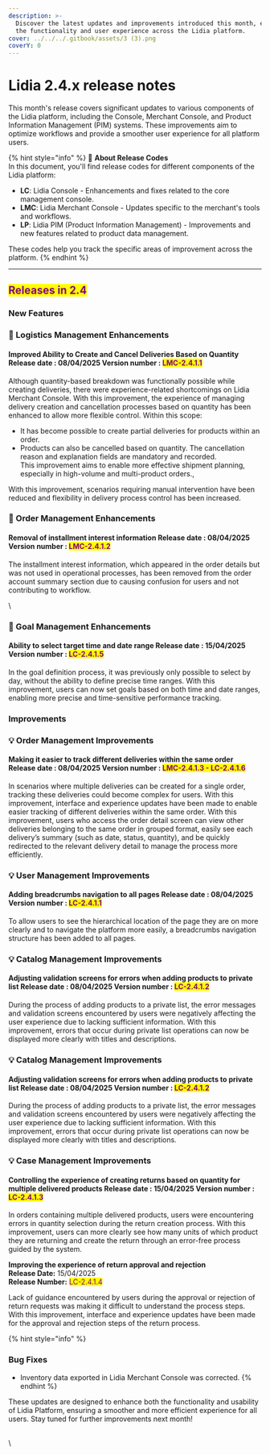 ```yaml
---
description: >-
  Discover the latest updates and improvements introduced this month, enhancing
  the functionality and user experience across the Lidia platform.
cover: ../../../.gitbook/assets/3 (3).png
coverY: 0
---
```


# Lidia 2.4.x release notes

This month's release covers significant updates to various components of the Lidia platform, including the Console, Merchant Console, and Product Information Management (PIM) systems. These improvements aim to optimize workflows and provide a smoother user experience for all platform users.

{% hint style="info" %}
🔎 **About Release Codes**\
In this document, you'll find release codes for different components of the Lidia platform:

* **LC**: Lidia Console - Enhancements and fixes related to the core management console.
* **LMC**: Lidia Merchant Console - Updates specific to the merchant's tools and workflows.
* **LP**: Lidia PIM (Product Information Management) - Improvements and new features related to product data management.

These codes help you track the specific areas of improvement across the platform.
{% endhint %}

***

## <mark style="color:purple;">Releases in 2.4</mark>

### New Features

### 🎯 Logistics Management Enhancements

#### **Improved Ability to Create and Cancel Deliveries Based on Quantity** **Release date :**  08/04/2025 **Version number :** <mark style="color:purple;">LMC-2.4.1.1</mark>

Although quantity-based breakdown was functionally possible while creating deliveries, there were experience-related shortcomings on Lidia Merchant Console. With this improvement, the experience of managing delivery creation and cancellation processes based on quantity has been enhanced to allow more flexible control. Within this scope:

* It has become possible to create partial deliveries for products within an order.
* Products can also be cancelled based on quantity. The cancellation reason and explanation fields are mandatory and recorded.\
  This improvement aims to enable more effective shipment planning, especially in high-volume and multi-product orders.,

With this improvement, scenarios requiring manual intervention have been reduced and flexibility in delivery process control has been increased.



### 🎯 Order Management Enhancements

#### **Removal of installment interest information** **Release date :** 08/04/2025 **Version number :** <mark style="color:purple;">LMC-2.4.1.2</mark>

The installment interest information, which appeared in the order details but was not used in operational processes, has been removed from the order account summary section due to causing confusion for users and not contributing to workflow.

\


### 🎯 Goal Management Enhancements

#### **Ability to select target time and date range** **Release date :** 15/04/2025 **Version number :** <mark style="color:purple;">LC-2.4.1.5</mark>

In the goal definition process, it was previously only possible to select by day, without the ability to define precise time ranges. With this improvement, users can now set goals based on both time and date ranges, enabling more precise and time-sensitive performance tracking.





### Improvements

### 💡 Order Management Improvements

#### Making it easier to track different deliveries within the same order **Release date :** 08/04/2025 **Version number :** <mark style="color:purple;">LMC-2.4.1.3 - LC-2.4.1.6</mark>

In scenarios where multiple deliveries can be created for a single order, tracking these deliveries could become complex for users. With this improvement, interface and experience updates have been made to enable easier tracking of different deliveries within the same order. With this improvement, users who access the order detail screen can view other deliveries belonging to the same order in grouped format, easily see each delivery’s summary (such as date, status, quantity), and be quickly redirected to the relevant delivery detail to manage the process more efficiently.



### 💡 User Management Improvements

#### **Adding breadcrumbs navigation to all pages** **Release date :** 08/04/2025 **Version number :** <mark style="color:purple;">LC-2.4.1.1</mark>

To allow users to see the hierarchical location of the page they are on more clearly and to navigate the platform more easily, a breadcrumbs navigation structure has been added to all pages.



### 💡 Catalog Management Improvements

#### **Adjusting validation screens for errors when adding products to private list** **Release date :** 08/04/2025 **Version number :** <mark style="color:purple;">LC-2.4.1.2</mark>

During the process of adding products to a private list, the error messages and validation screens encountered by users were negatively affecting the user experience due to lacking sufficient information. With this improvement, errors that occur during private list operations can now be displayed more clearly with titles and descriptions.



### 💡 Catalog Management Improvements

#### **Adjusting validation screens for errors when adding products to private list** **Release date :** 08/04/2025 **Version number :** <mark style="color:purple;">LC-2.4.1.2</mark>

During the process of adding products to a private list, the error messages and validation screens encountered by users were negatively affecting the user experience due to lacking sufficient information. With this improvement, errors that occur during private list operations can now be displayed more clearly with titles and descriptions.



### 💡 Case Management Improvements

#### **Controlling the experience of creating returns based on quantity for multiple delivered products** **Release date :** 15/04/2025 **Version number :** <mark style="color:purple;">LC-2.4.1.3</mark>

In orders containing multiple delivered products, users were encountering errors in quantity selection during the return creation process. With this improvement, users can more clearly see how many units of which product they are returning and create the return through an error-free process guided by the system.



**Improving the experience of return approval and rejection**\
**Release Date:** 15/04/2025\
**Release Number:** <mark style="color:purple;">LC-2.4.1.4</mark>

Lack of guidance encountered by users during the approval or rejection of return requests was making it difficult to understand the process steps. With this improvement, interface and experience updates have been made for the approval and rejection steps of the return process.







{% hint style="info" %}
### Bug Fixes

* Inventory data exported in Lidia Merchant Console was corrected.
{% endhint %}



These updates are designed to enhance both the functionality and usability of Lidia Platform, ensuring a smoother and more efficient experience for all users. Stay tuned for further improvements next month!

\
\
